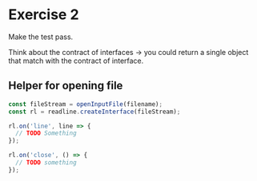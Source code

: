 # Exercise 2

Make the test pass.

Think about the contract of interfaces -> you could return a single object that match with the contract of interface.

## Helper for opening file

```javascript
const fileStream = openInputFile(filename);
const rl = readline.createInterface(fileStream);

rl.on('line', line => {
  // TODO Something
});

rl.on('close', () => {
  // TODO something
});
```
